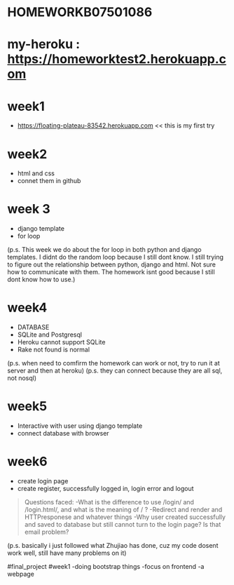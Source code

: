 
# HOMEWORKB07501086

# my-heroku : https://homeworktest2.herokuapp.com

# week1
- https://floating-plateau-83542.herokuapp.com
  << this is my first try

# week2
- html and css
- connet them in github

# week 3
- django template
- for loop

(p.s. This week we do about the for loop in both python and django templates.
I didnt do the random loop because I still dont know.
I still trying to figure out the relationship between python, django and html. 
Not sure how to communicate with them.
The homework isnt good because I still dont know how to use.)

# week4
- DATABASE
- SQLite and Postgresql
- Heroku cannot support SQLite
- Rake not found is normal

(p.s. when need to comfirm the homework can work or not, try to run it at server and then at heroku)
(p.s. they can connect because they are all sql, not nosql)

# week5
- Interactive with user using django template
- connect database with browser

# week6
- create login page
- create register, successfully logged in, login error and logout
>Questions faced:
>-What is the difference to use /login/ and /login.html/, and what is the meaning of / ?
>-Redirect and render and HTTPresponese and whatever things
>-Why user created successfully and saved to database but still cannot turn to the login page? Is that email problem?

(p.s. basically i just followed what Zhujiao has done, cuz my code dosent work well, still have many problems on it)

#final_project
#week1
-doing bootstrap things
-focus on frontend
-a webpage

